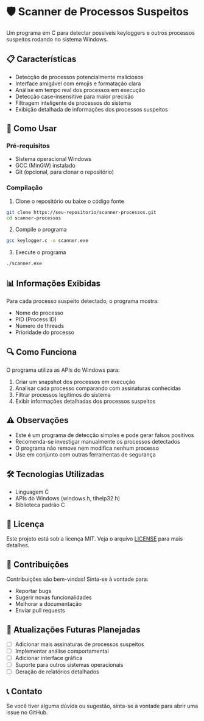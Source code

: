 # 🛡️ Scanner de Processos Suspeitos

Um programa em C para detectar possíveis keyloggers e outros processos suspeitos rodando no sistema Windows.

## 📋 Características

- Detecção de processos potencialmente maliciosos
- Interface amigável com emojis e formatação clara
- Análise em tempo real dos processos em execução
- Detecção case-insensitive para maior precisão
- Filtragem inteligente de processos do sistema
- Exibição detalhada de informações dos processos suspeitos

## 🚀 Como Usar

### Pré-requisitos

- Sistema operacional Windows
- GCC (MinGW) instalado
- Git (opcional, para clonar o repositório)

### Compilação

1. Clone o repositório ou baixe o código fonte
```bash
git clone https://seu-repositorio/scanner-processos.git
cd scanner-processos
```

2. Compile o programa
```bash
gcc keylogger.c -o scanner.exe
```

3. Execute o programa
```bash
./scanner.exe
```

## 📊 Informações Exibidas

Para cada processo suspeito detectado, o programa mostra:
- Nome do processo
- PID (Process ID)
- Número de threads
- Prioridade do processo

## 🔍 Como Funciona

O programa utiliza as APIs do Windows para:
1. Criar um snapshot dos processos em execução
2. Analisar cada processo comparando com assinaturas conhecidas
3. Filtrar processos legítimos do sistema
4. Exibir informações detalhadas dos processos suspeitos

## ⚠️ Observações

- Este é um programa de detecção simples e pode gerar falsos positivos
- Recomenda-se investigar manualmente os processos detectados
- O programa não remove nem modifica nenhum processo
- Use em conjunto com outras ferramentas de segurança

## 🛠️ Tecnologias Utilizadas

- Linguagem C
- APIs do Windows (windows.h, tlhelp32.h)
- Biblioteca padrão C

## 📝 Licença

Este projeto está sob a licença MIT. Veja o arquivo [LICENSE](LICENSE) para mais detalhes.

## 🤝 Contribuições

Contribuições são bem-vindas! Sinta-se à vontade para:
- Reportar bugs
- Sugerir novas funcionalidades
- Melhorar a documentação
- Enviar pull requests

## 🔄 Atualizações Futuras Planejadas

- [ ] Adicionar mais assinaturas de processos suspeitos
- [ ] Implementar análise comportamental
- [ ] Adicionar interface gráfica
- [ ] Suporte para outros sistemas operacionais
- [ ] Geração de relatórios detalhados

## 📞 Contato

Se você tiver alguma dúvida ou sugestão, sinta-se à vontade para abrir uma issue no GitHub.
